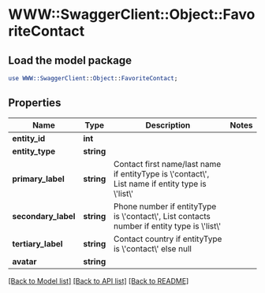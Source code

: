 # WWW::SwaggerClient::Object::FavoriteContact

## Load the model package
```perl
use WWW::SwaggerClient::Object::FavoriteContact;
```

## Properties
Name | Type | Description | Notes
------------ | ------------- | ------------- | -------------
**entity_id** | **int** |  | 
**entity_type** | **string** |  | 
**primary_label** | **string** | Contact first name/last name if entityType is \\&#39;contact\\&#39;, List name if entity type is \\&#39;list\\&#39; | 
**secondary_label** | **string** | Phone number if entityType is \\&#39;contact\\&#39;, List contacts number if entity type is \\&#39;list\\&#39; | 
**tertiary_label** | **string** | Contact country if entityType is \\&#39;contact\\&#39; else null | 
**avatar** | **string** |  | 

[[Back to Model list]](../README.md#documentation-for-models) [[Back to API list]](../README.md#documentation-for-api-endpoints) [[Back to README]](../README.md)



